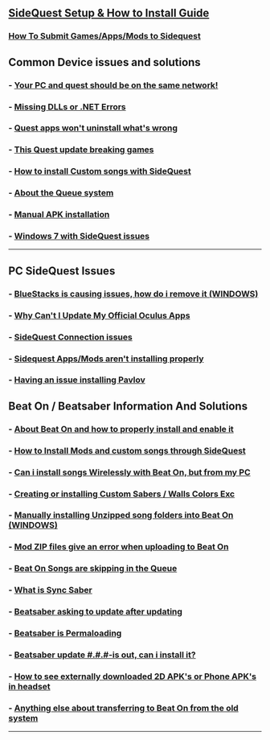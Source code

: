 ## [SideQuest Setup & How to Install Guide](https://github.com/the-expanse/SideQuest/wiki/SideQuest-Setup-&-How-To-install)

### [How To Submit Games/Apps/Mods to Sidequest](https://github.com/the-expanse/SideQuest/wiki/How-To-Submit-Games)

**Common Device issues and solutions**
----

### - [Your PC and quest should be on the same network!](https://github.com/the-expanse/SideQuest/wiki/Your-PC-and-quest-should-be-on-the-same-network!)

### - [Missing DLLs or .NET Errors](https://github.com/the-expanse/SideQuest/wiki/Have-a-.NET-Error-or-a-missing-.DLL-(Windows-8))

### - [Quest apps won't uninstall what's wrong](https://github.com/the-expanse/SideQuest/wiki/.My-apps-won't-uninstall-what's-wrong%3F)

### - [This Quest update breaking games](https://github.com/the-expanse/SideQuest/wiki/Quest-update-breaking-games%3F)

### - [How to install Custom songs with SideQuest](https://github.com/the-expanse/SideQuest/wiki/How-to-install-Custom-Songs)

### - [About the Queue system](https://github.com/the-expanse/SideQuest/wiki/The-Queue-System)

### - [Manual APK installation](https://github.com/the-expanse/SideQuest/wiki/How-can-i-manually-install-apps)

### - [Windows 7 with SideQuest issues](https://github.com/the-expanse/SideQuest/wiki/I-Have-Windows-7,-can-i-use-SideQuest%3F)
----

**PC SideQuest Issues**
----

### - [BlueStacks is causing issues, how do i remove it (WINDOWS)](https://github.com/the-expanse/SideQuest/wiki/BlueStacks-is-causing-issues,-how-do-i-remove-it)

### - [Why Can't I Update My Official Oculus Apps](https://github.com/the-expanse/SideQuest/wiki/Why-can't-i-update-my-Official-Oculus-Apps)

### - [SideQuest Connection issues](https://github.com/the-expanse/SideQuest/wiki/I-am-having-issues-Connecting-,-what-do-i-do%3F)

### - [Sidequest Apps/Mods aren't installing properly](https://github.com/the-expanse/SideQuest/wiki/SideQuest-isn't-working-properly,-apps-won't-install)

### - [Having an issue installing Pavlov](https://github.com/the-expanse/SideQuest/wiki/having-an-issue-installing-Pavlov%3F)

**Beat On / Beatsaber Information And Solutions**
----

### - [About Beat On and how to properly install and enable it](https://github.com/the-expanse/SideQuest/wiki/Beat-On,-What-is-that-and-how-do-i-install-it)

### - [How to Install Mods and custom songs through SideQuest](https://github.com/the-expanse/SideQuest/wiki/About-Installing-Mods-and-songs-through-SideQuest)

### - [Can i install songs Wirelessly with Beat On, but from my PC](https://github.com/the-expanse/SideQuest/wiki/Can-i-install-songs-Wireless-with-Beat-On,-but-from-my-PC%3F)

### - [Creating or installing Custom Sabers / Walls Colors Exc](https://github.com/the-expanse/SideQuest/wiki/I-want-to-create-or-install-Custom-sabers-wall-colors)

### - [Manually installing Unzipped song folders into Beat On (WINDOWS)](https://github.com/the-expanse/SideQuest/wiki/How-to-manually-upload-Custom-Unzipped-songs-in-Beat-On-(Windows-only))

### - [Mod ZIP files give an error when uploading to Beat On](https://github.com/the-expanse/SideQuest/wiki/Mod-ZIP-files-give-an-error-when-uploading-to-Beat-On)

### - [Beat On Songs are skipping in the Queue](https://github.com/the-expanse/SideQuest/wiki/Beat-On-songs-are-skipping-in-the-install-Queue)

### - [What is Sync Saber](https://github.com/the-expanse/SideQuest/wiki/What-is-Sync-Saber)

### - [Beatsaber asking to update after updating](https://github.com/the-expanse/SideQuest/wiki/Beatsaber-asking-to-update-after-updating%3F)

### - [Beatsaber is Permaloading](https://github.com/the-expanse/SideQuest/wiki/Beatsaber-is--Permaloading,-what-can-i-do-about-it%3F)

### - [Beatsaber update #.#.#-is out, can i install it?](https://github.com/the-expanse/SideQuest/wiki/Beatsaber-update-%23.%23.%23-is-out,-can-i-install-it%3F)

### - [ How to see externally downloaded 2D APK's or Phone  APK's in headset ](https://github.com/the-expanse/SideQuest/wiki/How-to-use-2D-APKs-such-as-phone-Apps-from-outside-of-Sidequest)

### - [Anything else about transferring to Beat On from the old system](https://github.com/the-expanse/SideQuest/wiki/Anything-else-users-should-know-about-installing-Beat-On-from-the-old-system)
----